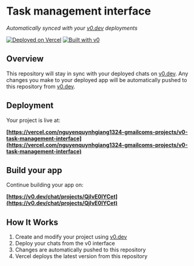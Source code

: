 # Task management interface

*Automatically synced with your [v0.dev](https://v0.dev) deployments*

[![Deployed on Vercel](https://img.shields.io/badge/Deployed%20on-Vercel-black?style=for-the-badge&logo=vercel)](https://vercel.com/nguyenquynhgiang1324-gmailcoms-projects/v0-task-management-interface)
[![Built with v0](https://img.shields.io/badge/Built%20with-v0.dev-black?style=for-the-badge)](https://v0.dev/chat/projects/QjIvE0lYCet)

## Overview

This repository will stay in sync with your deployed chats on [v0.dev](https://v0.dev).
Any changes you make to your deployed app will be automatically pushed to this repository from [v0.dev](https://v0.dev).

## Deployment

Your project is live at:

**[https://vercel.com/nguyenquynhgiang1324-gmailcoms-projects/v0-task-management-interface](https://vercel.com/nguyenquynhgiang1324-gmailcoms-projects/v0-task-management-interface)**

## Build your app

Continue building your app on:

**[https://v0.dev/chat/projects/QjIvE0lYCet](https://v0.dev/chat/projects/QjIvE0lYCet)**

## How It Works

1. Create and modify your project using [v0.dev](https://v0.dev)
2. Deploy your chats from the v0 interface
3. Changes are automatically pushed to this repository
4. Vercel deploys the latest version from this repository
